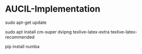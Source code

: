 # AUCIL-Implementation

sudo apt-get update


sudo apt install cm-super dvipng texlive-latex-extra texlive-latex-recommended


pip install numba
